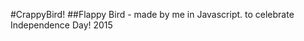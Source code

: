 #CrappyBird! 
##Flappy Bird - made by me in Javascript. to celebrate Independence Day! 2015
<img scr="https://github.com/frescoraja/crappy_bird/blob/master/public/crappybird.gif"></img>
